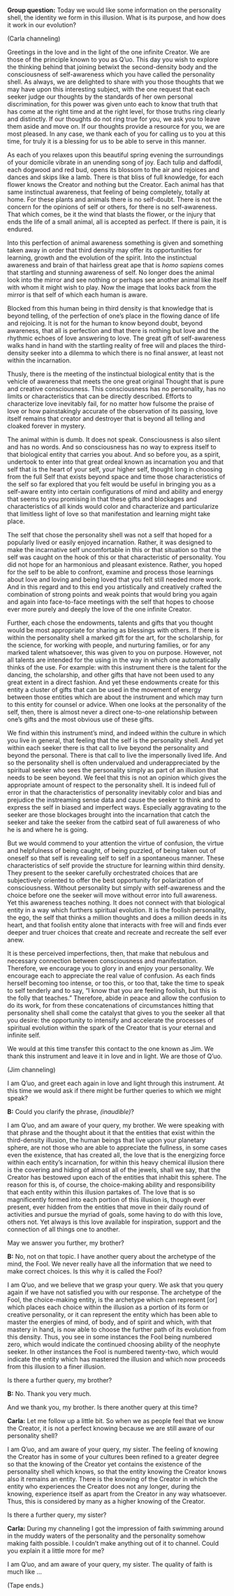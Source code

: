 <p class="group-question"><strong>Group question:</strong> Today we would like some information on the personality shell, the identity we form in this illusion. What is its purpose, and how does it work in our evolution?</p>
<p class="channel-type">(Carla channeling)</p>
<p>Greetings in the love and in the light of the one infinite Creator. We are those of the principle known to you as Q’uo. This day you wish to explore the thinking behind that joining betwixt the second-density body and the consciousness of self-awareness which you have called the personality shell. As always, we are delighted to share with you those thoughts that we may have upon this interesting subject, with the one request that each seeker judge our thoughts by the standards of her own personal discrimination, for this power was given unto each to know that truth that has come at the right time and at the right level, for those truths ring clearly and distinctly. If our thoughts do not ring true for you, we ask you to leave them aside and move on. If our thoughts provide a resource for you, we are most pleased. In any case, we thank each of you for calling us to you at this time, for truly it is a blessing for us to be able to serve in this manner.</p>
<p>As each of you relaxes upon this beautiful spring evening the surroundings of your domicile vibrate in an unending song of joy. Each tulip and daffodil, each dogwood and red bud, opens its blossom to the air and rejoices and dances and skips like a lamb. There is that bliss of full knowledge, for each flower knows the Creator and nothing but the Creator. Each animal has that same instinctual awareness, that feeling of being completely, totally at home. For these plants and animals there is no self-doubt. There is not the concern for the opinions of self or others, for there is no self-awareness. That which comes, be it the wind that blasts the flower, or the injury that ends the life of a small animal, all is accepted as perfect. If there is pain, it is endured.</p>
<p>Into this perfection of animal awareness something is given and something taken away in order that third density may offer its opportunities for learning, growth and the evolution of the spirit. Into the instinctual awareness and brain of that hairless great ape that is <em>homo sapiens</em> comes that startling and stunning awareness of self. No longer does the animal look into the mirror and see nothing or perhaps see another animal like itself with whom it might wish to play. Now the image that looks back from the mirror is that self of which each human is aware.</p>
<p>Blocked from this human being in third density is that knowledge that is beyond telling, of the perfection of one’s place in the flowing dance of life and rejoicing. It is not for the human to know beyond doubt, beyond awareness, that all is perfection and that there is nothing but love and the rhythmic echoes of love answering to love. The great gift of self-awareness walks hand in hand with the startling reality of free will and places the third-density seeker into a dilemma to which there is no final answer, at least not within the incarnation.</p>
<p>Thusly, there is the meeting of the instinctual biological entity that is the vehicle of awareness that meets the one great original Thought that is pure and creative consciousness. This consciousness has no personality, has no limits or characteristics that can be directly described. Efforts to characterize love inevitably fail, for no matter how fulsome the praise of love or how painstakingly accurate of the observation of its passing, love itself remains that creator and destroyer that is beyond all telling and cloaked forever in mystery.</p>
<p>The animal within is dumb. It does not speak. Consciousness is also silent and has no words. And so consciousness has no way to express itself to that biological entity that carries you about. And so before you, as a spirit, undertook to enter into that great ordeal known as incarnation you and that self that is the heart of your self, your higher self, thought long in choosing from the full Self that exists beyond space and time those characteristics of the self so far explored that you felt would be useful in bringing you as a self-aware entity into certain configurations of mind and ability and energy that seems to you promising in that these gifts and blockages and characteristics of all kinds would color and characterize and particularize that limitless light of love so that manifestation and learning might take place.</p>
<p>The self that chose the personality shell was not a self that hoped for a popularly lived or easily enjoyed incarnation. Rather, it was designed to make the incarnative self uncomfortable in this or that situation so that the self was caught on the hook of this or that characteristic of personality. You did not hope for an harmonious and pleasant existence. Rather, you hoped for the self to be able to confront, examine and process those learnings about love and loving and being loved that you felt still needed more work. And in this regard and to this end you artistically and creatively crafted the combination of strong points and weak points that would bring you again and again into face-to-face meetings with the self that hopes to choose ever more purely and deeply the love of the one infinite Creator.</p>
<p>Further, each chose the endowments, talents and gifts that you thought would be most appropriate for sharing as blessings with others. If there is within the personality shell a marked gift for the art, for the scholarship, for the science, for working with people, and nurturing families, or for any marked talent whatsoever, this was given to you on purpose. However, not all talents are intended for the using in the way in which one automatically thinks of the use. For example: with this instrument there is the talent for the dancing, the scholarship, and other gifts that have not been used to any great extent in a direct fashion. And yet these endowments create for this entity a cluster of gifts that can be used in the movement of energy between those entities which are about the instrument and which may turn to this entity for counsel or advice. When one looks at the personality of the self, then, there is almost never a direct one-to-one relationship between one’s gifts and the most obvious use of these gifts.</p>
<p>We find within this instrument’s mind, and indeed within the culture in which you live in general, that feeling that the self is the personality shell. And yet within each seeker there is that call to live beyond the personality and beyond the personal. There is that call to live the impersonally lived life. And so the personality shell is often undervalued and underappreciated by the spiritual seeker who sees the personality simply as part of an illusion that needs to be seen beyond. We feel that this is not an opinion which gives the appropriate amount of respect to the personality shell. It is indeed full of error in that the characteristics of personality inevitably color and bias and prejudice the instreaming sense data and cause the seeker to think and to express the self in biased and imperfect ways. Especially aggravating to the seeker are those blockages brought into the incarnation that catch the seeker and take the seeker from the catbird seat of full awareness of who he is and where he is going.</p>
<p>But we would commend to your attention the virtue of confusion, the virtue and helpfulness of being caught, of being puzzled, of being taken out of oneself so that self is revealing self to self in a spontaneous manner. These characteristics of self provide the structure for learning within third density. They present to the seeker carefully orchestrated choices that are subjectively oriented to offer the best opportunity for polarization of consciousness. Without personality but simply with self-awareness and the choice before one the seeker will move without error into full awareness. Yet this awareness teaches nothing. It does not connect with that biological entity in a way which furthers spiritual evolution. It is the foolish personality, the ego, the self that thinks a million thoughts and does a million deeds in its heart, and that foolish entity alone that interacts with free will and finds ever deeper and truer choices that create and recreate and recreate the self ever anew.</p>
<p>It is these perceived imperfections, then, that make that nebulous and necessary connection between consciousness and manifestation. Therefore, we encourage you to glory in and enjoy your personality. We encourage each to appreciate the real value of confusion. As each finds herself becoming too intense, or too this, or too that, take the time to speak to self tenderly and to say, “I know that you are feeling foolish, but this is the folly that teaches.” Therefore, abide in peace and allow the confusion to do its work, for from these concatenations of circumstances hitting that personality shell shall come the catalyst that gives to you the seeker all that you desire: the opportunity to intensify and accelerate the processes of spiritual evolution within the spark of the Creator that is your eternal and infinite self.</p>
<p>We would at this time transfer this contact to the one known as Jim. We thank this instrument and leave it in love and in light. We are those of Q’uo.</p>
<p class="channel-type">(Jim channeling)</p>
<p>I am Q’uo, and greet each again in love and light through this instrument. At this time we would ask if there might be further queries to which we might speak?</p>
<p><strong>B:</strong> Could you clarify the phrase, <em>(inaudible)</em>?</p>
<p>I am Q’uo, and am aware of your query, my brother. We were speaking with that phrase and the thought about it that the entities that exist within the third-density illusion, the human beings that live upon your planetary sphere, are not those who are able to appreciate the fullness, in some cases even the existence, that has created all, the love that is the energizing force within each entity’s incarnation, for within this heavy chemical illusion there is the covering and hiding of almost all of the jewels, shall we say, that the Creator has bestowed upon each of the entities that inhabit this sphere. The reason for this is, of course, the choice-making ability and responsibility that each entity within this illusion partakes of. The love that is so magnificently formed into each portion of this illusion is, though ever present, ever hidden from the entities that move in their daily round of activities and pursue the myriad of goals, some having to do with this love, others not. Yet always is this love available for inspiration, support and the connection of all things one to another.</p>
<p>May we answer you further, my brother?</p>
<p><strong>B:</strong> No, not on that topic. I have another query about the archetype of the mind, the Fool. We never really have all the information that we need to make correct choices. Is this why it is called the Fool?</p>
<p>I am Q’uo, and we believe that we grasp your query. We ask that you query again if we have not satisfied you with our response. The archetype of the Fool, the choice-making entity, is the archetype which can represent [or] which places each choice within the illusion as a portion of its form or creative personality, or it can represent the entity which has been able to master the energies of mind, of body, and of spirit and which, with that mastery in hand, is now able to choose the further path of its evolution from this density. Thus, you see in some instances the Fool being numbered zero, which would indicate the continued choosing ability of the neophyte seeker. In other instances the Fool is numbered twenty-two, which would indicate the entity which has mastered the illusion and which now proceeds from this illusion to a finer illusion.</p>
<p>Is there a further query, my brother?</p>
<p><strong>B:</strong> No. Thank you very much.</p>
<p>And we thank you, my brother. Is there another query at this time?</p>
<p><strong>Carla:</strong> Let me follow up a little bit. So when we as people feel that we know the Creator, it is not a perfect knowing because we are still aware of our personality shell?</p>
<p>I am Q’uo, and am aware of your query, my sister. The feeling of knowing the Creator has in some of your cultures been refined to a greater degree so that the knowing of the Creator yet contains the existence of the personality shell which knows, so that the entity knowing the Creator knows also it remains an entity. There is the knowing of the Creator in which the entity who experiences the Creator does not any longer, during the knowing, experience itself as apart from the Creator in any way whatsoever. Thus, this is considered by many as a higher knowing of the Creator.</p>
<p>Is there a further query, my sister?</p>
<p><strong>Carla:</strong> During my channeling I got the impression of faith swimming around in the muddy waters of the personality and the personality somehow making faith possible. I couldn’t make anything out of it to channel. Could you explain it a little more for me?</p>
<p>I am Q’uo, and am aware of your query, my sister. The quality of faith is much like …</p>
<p class="comment">(Tape ends.)</p>